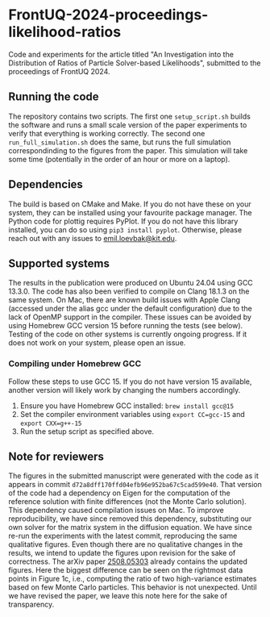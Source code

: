 # FrontUQ-2024-proceedings-likelihood-ratios
Code and experiments for the article titled "An Investigation into the Distribution of Ratios of Particle Solver-based Likelihoods", submitted to the proceedings of FrontUQ 2024.

## Running the code
The repository contains two scripts. The first one `setup_script.sh` builds the software and runs a small scale version of the paper experiments to verify that everything is working correctly. The second one `run_full_simulation.sh` does the same, but runs the full simulation correspondinding to the figures from the paper. This simulation will take some time (potentially in the order of an hour or more on a laptop).

## Dependencies
The build is based on CMake and Make. If you do not have these on your system, they can be installed using your favourite package manager. The Python code for plottig requires PyPlot. If you do not have this library installed, you can do so using `pip3 install pyplot`. Otherwise, please reach out with any issues to emil.loevbak@kit.edu.

## Supported systems
The results in the publication were produced on Ubuntu 24.04 using GCC 13.3.0. The code has also been verified to compile on Clang 18.1.3 on the same system. On Mac, there are known build issues with Apple Clang (accessed under the alias gcc under the default configuration) due to the lack of OpenMP support in the compiler. These issues can be avoided by using Homebrew GCC version 15 before running the tests (see below). Testing of the code on other systems is currently ongoing progress. If it does not work on your system, please open an issue.

### Compiling under Homebrew GCC
Follow these steps to use GCC 15. If you do not have version 15 available, another version will likely work by changing the numbers accordingly.
1. Ensure you have Homebrew GCC installed: `brew install gcc@15`
2. Set the compiler environment variables using `export CC=gcc-15` and `export CXX=g++-15`
3. Run the setup script as specified above.

## Note for reviewers
The figures in the submitted manuscript were generated with the code as it appears in commit `d72a8dff170ffd04efb96e952ba67c5cad599e40`. That version of the code had a dependency on Eigen for the computation of the reference solution with finite differences (not the Monte Carlo solution). This dependency caused compilation issues on Mac. To improve reproducibility, we have since removed this dependency, substituting our own solver for the matrix system in the diffusion equation. We have since re-run the experiments with the latest commit, reproducing the same qualitative figures. Even though there are no qualitative changes in the results, we intend to update the figures upon revision for the sake of correctness. The arXiv paper [2508.05303](https://www.arxiv.org/abs/2508.05303) already contains the updated figures. Here the biggest difference can be seen on the rightmost data points in Figure 1c, i.e., computing the ratio of two high-variance estimates based on few Monte Carlo particles. This behavior is not unexpected. Until we have revised the paper, we leave this note here for the sake of transparency.
